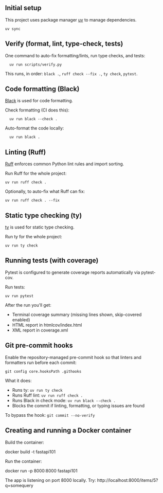 
## Initial setup

This project uses package manager [uv](https://github.com/astral-sh/uv) to manage dependencies.

    uv sync

## Verify (format, lint, type-check, tests)

One command to auto-fix formatting/lints, run type checks, and tests:

      uv run scripts/verify.py

This runs, in order: `black .`, `ruff check --fix .`, `ty check`, `pytest`.

## Code formatting (Black)

[Black](https://black.readthedocs.io/) is used for code formatting.

Check formatting (CI does this):

      uv run black --check .

Auto-format the code locally:

      uv run black .

## Linting (Ruff)

[Ruff](https://docs.astral.sh/ruff/) enforces common Python lint rules and import sorting.

Run Ruff for the whole project:

    uv run ruff check .

Optionally, to auto-fix what Ruff can fix:

    uv run ruff check . --fix

## Static type checking (ty)

[ty](https://docs.astral.sh/ty/) is used for static type checking.

Run ty for the whole project:

    uv run ty check

## Running tests (with coverage)

Pytest is configured to generate coverage reports automatically via pytest-cov.

Run tests:

    uv run pytest

After the run you'll get:

- Terminal coverage summary (missing lines shown, skip-covered enabled)
- HTML report in htmlcov/index.html
- XML report in coverage.xml

## Git pre-commit hooks

Enable the repository-managed pre-commit hook so that linters and formatters run before each commit:

    git config core.hooksPath .githooks

What it does:
- Runs ty: `uv run ty check`
- Runs Ruff lint: `uv run ruff check .`
- Runs Black in check mode: `uv run black --check .`
- Blocks the commit if linting, formatting, or typing issues are found

To bypass the hook: `git commit --no-verify`

## Creating and running a Docker container

Build the container:

docker build -t fastapi101

Run the container:

docker run -p 8000:8000 fastapi101

The app is listening on port 8000 locally. Try: http://localhost:8000/items/5?q=somequery
